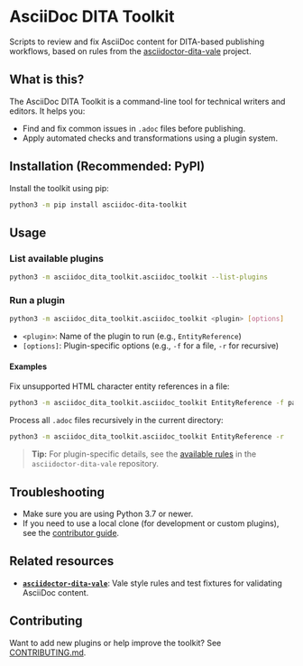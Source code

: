 # AsciiDoc DITA Toolkit

Scripts to review and fix AsciiDoc content for DITA-based publishing workflows, based on rules from the [asciidoctor-dita-vale](https://github.com/jhradilek/asciidoctor-dita-vale) project.

## What is this?

The AsciiDoc DITA Toolkit is a command-line tool for technical writers and editors. It helps you:
- Find and fix common issues in `.adoc` files before publishing.
- Apply automated checks and transformations using a plugin system.

## Installation (Recommended: PyPI)

Install the toolkit using pip:

```sh
python3 -m pip install asciidoc-dita-toolkit
```

## Usage

### List available plugins

```sh
python3 -m asciidoc_dita_toolkit.asciidoc_toolkit --list-plugins
```

### Run a plugin

```sh
python3 -m asciidoc_dita_toolkit.asciidoc_toolkit <plugin> [options]
```
- `<plugin>`: Name of the plugin to run (e.g., `EntityReference`)
- `[options]`: Plugin-specific options (e.g., `-f` for a file, `-r` for recursive)

#### Examples

Fix unsupported HTML character entity references in a file:
```sh
python3 -m asciidoc_dita_toolkit.asciidoc_toolkit EntityReference -f path/to/file.adoc
```

Process all `.adoc` files recursively in the current directory:
```sh
python3 -m asciidoc_dita_toolkit.asciidoc_toolkit EntityReference -r
```

> **Tip:** For plugin-specific details, see the [available rules](https://github.com/jhradilek/asciidoctor-dita-vale?tab=readme-ov-file#available-rules) in the `asciidoctor-dita-vale` repository.

## Troubleshooting
- Make sure you are using Python 3.7 or newer.
- If you need to use a local clone (for development or custom plugins), see the [contributor guide](docs/CONTRIBUTING.md).

## Related resources

- **[`asciidoctor-dita-vale`](https://github.com/jhradilek/asciidoctor-dita-vale)**: Vale style rules and test fixtures for validating AsciiDoc content.

## Contributing

Want to add new plugins or help improve the toolkit? See [CONTRIBUTING.md](docs/CONTRIBUTING.md).